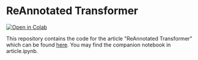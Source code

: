 # ReAnnotated Transformer

<a href="https://colab.research.google.com/github/leonseet/reannotated-transformer/blob/main/article.ipynb" target="_blank">
  <img src="https://colab.research.google.com/assets/colab-badge.svg" alt="Open in Colab"/>
</a>

This repository contains the code for the article "ReAnnotated Transformer" which can be found [here](). You may find the companion notebook in article.ipynb.

